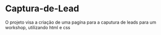 # Captura-de-Lead
O projeto visa a criação de uma pagína para a caputura de leads para um workshop, utilizando html e css
